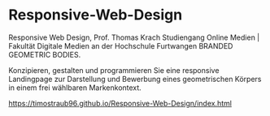 # Responsive-Web-Design
Responsive Web Design, Prof. Thomas Krach
Studiengang Online Medien | Fakultät Digitale Medien an der Hochschule Furtwangen
BRANDED
GEOMETRIC
BODIES.

Konzipieren, gestalten und programmieren Sie
eine responsive Landingpage zur Darstellung und
Bewerbung eines geometrischen Körpers in
einem frei wählbaren Markenkontext.

https://timostraub96.github.io/Responsive-Web-Design/index.html
